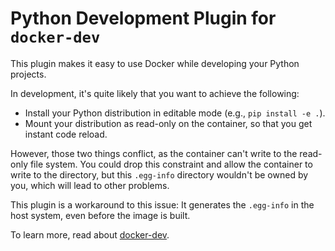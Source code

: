 # Python Development Plugin for `docker-dev`

This plugin makes it easy to use Docker while developing your Python projects.

In development, it's quite likely that you want to achieve the following:

- Install your Python distribution in editable mode (e.g., `pip install -e .`).
- Mount your distribution as read-only on the container, so that you get
  instant code reload.

However, those two things conflict, as the container can't write to the
read-only file system. You could drop this constraint and allow the container
to write to the directory, but this `.egg-info` directory wouldn't be owned
by you, which will lead to other problems.

This plugin is a workaround to this issue: It generates the `.egg-info` in the
host system, even before the image is built.

To learn more, read about [docker-dev](https://github.com/2degrees/docker-dev).
